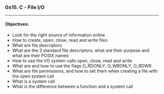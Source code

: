 ### 0x15. C - File I/O  
---  
#### Objectives:
- Look for the right source of information online  
- How to create, open, close, read and write files  
- What are file descriptors  
- What are the 3 standard file descriptors, what are their purpose and what are their POSIX names  
- How to use the I/O system calls open, close, read and write  
- What are and how to use the flags O_RDONLY, O_WRONLY, O_RDWR  
- What are file permissions, and how to set them when creating a file with the open system call  
- What is a system call  
- What is the difference between a function and a system call  
